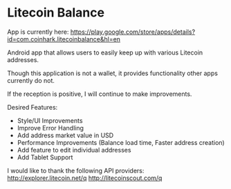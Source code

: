 Litecoin Balance
================

App is currently here:
https://play.google.com/store/apps/details?id=com.coinhark.litecoinbalance&hl=en

Android app that allows users to easily keep up with various Litecoin addresses.

Though this application is not a wallet, it provides functionality other apps currently do not.

If the reception is positive, I will continue to make improvements.

Desired Features:
- Style/UI Improvements
- Improve Error Handling
- Add address market value in USD
- Performance Improvements (Balance load time, Faster address creation)
- Add feature to edit individual addresses
- Add Tablet Support

I would like to thank the following API providers:
http://explorer.litecoin.net/q
http://litecoinscout.com/q
